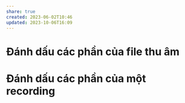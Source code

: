 ```yaml
---
share: true
created: 2023-06-02T10:46
updated: 2023-10-06T16:09
---
```


# Đánh dấu các phần của file thu âm 
# Đánh dấu các phần của một recording
